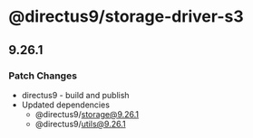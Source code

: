 # @directus9/storage-driver-s3

## 9.26.1

### Patch Changes

- directus9 - build and publish
- Updated dependencies
  - @directus9/storage@9.26.1
  - @directus9/utils@9.26.1
